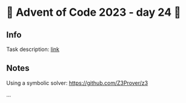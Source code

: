 # 🎄 Advent of Code 2023 - day 24 🎄

## Info

Task description: [link](https://adventofcode.com/2023/day/24)

## Notes

Using a symbolic solver: https://github.com/Z3Prover/z3

...